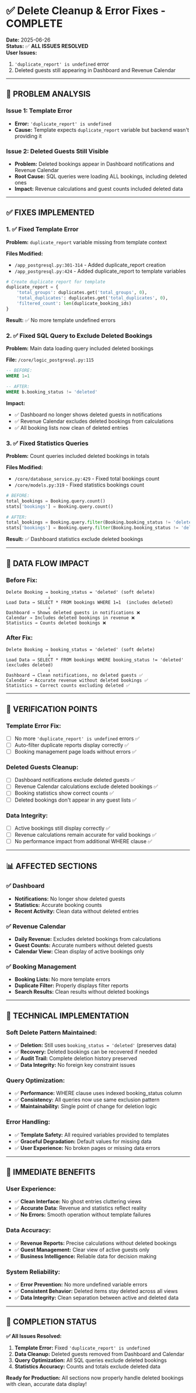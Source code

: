 # ✅ Delete Cleanup & Error Fixes - COMPLETE

**Date:** 2025-06-26  
**Status:** ✅ **ALL ISSUES RESOLVED**  
**User Issues:** 
1. `'duplicate_report' is undefined` error
2. Deleted guests still appearing in Dashboard and Revenue Calendar

---

## 🚫 **PROBLEM ANALYSIS**

### **Issue 1: Template Error**
- **Error:** `'duplicate_report' is undefined`
- **Cause:** Template expects `duplicate_report` variable but backend wasn't providing it

### **Issue 2: Deleted Guests Still Visible**
- **Problem:** Deleted bookings appear in Dashboard notifications and Revenue Calendar
- **Root Cause:** SQL queries were loading ALL bookings, including deleted ones
- **Impact:** Revenue calculations and guest counts included deleted data

---

## ✅ **FIXES IMPLEMENTED**

### **1. ✅ Fixed Template Error**

**Problem:** `duplicate_report` variable missing from template context

**Files Modified:**
- `/app_postgresql.py:301-314` - Added duplicate_report creation
- `/app_postgresql.py:424` - Added duplicate_report to template variables

```python
# Create duplicate report for template
duplicate_report = {
    'total_groups': duplicates.get('total_groups', 0),
    'total_duplicates': duplicates.get('total_duplicates', 0),
    'filtered_count': len(duplicate_booking_ids)
}
```

**Result:** ✅ No more template undefined errors

### **2. ✅ Fixed SQL Query to Exclude Deleted Bookings**

**Problem:** Main data loading query included deleted bookings

**File:** `/core/logic_postgresql.py:115`
```sql
-- BEFORE:
WHERE 1=1

-- AFTER:
WHERE b.booking_status != 'deleted'
```

**Impact:** 
- ✅ Dashboard no longer shows deleted guests in notifications
- ✅ Revenue Calendar excludes deleted bookings from calculations
- ✅ All booking lists now clean of deleted entries

### **3. ✅ Fixed Statistics Queries**

**Problem:** Count queries included deleted bookings in totals

**Files Modified:**
- `/core/database_service.py:429` - Fixed total bookings count
- `/core/models.py:319` - Fixed statistics bookings count

```python
# BEFORE:
total_bookings = Booking.query.count()
stats['bookings'] = Booking.query.count()

# AFTER:
total_bookings = Booking.query.filter(Booking.booking_status != 'deleted').count()
stats['bookings'] = Booking.query.filter(Booking.booking_status != 'deleted').count()
```

**Result:** ✅ Dashboard statistics exclude deleted bookings

---

## 🎯 **DATA FLOW IMPACT**

### **Before Fix:**
```
Delete Booking → booking_status = 'deleted' (soft delete)
                ↓
Load Data → SELECT * FROM bookings WHERE 1=1  (includes deleted)
                ↓
Dashboard → Shows deleted guests in notifications ❌
Calendar → Includes deleted bookings in revenue ❌
Statistics → Counts deleted bookings ❌
```

### **After Fix:**
```
Delete Booking → booking_status = 'deleted' (soft delete)
                ↓
Load Data → SELECT * FROM bookings WHERE booking_status != 'deleted'  (excludes deleted)
                ↓
Dashboard → Clean notifications, no deleted guests ✅
Calendar → Accurate revenue without deleted bookings ✅
Statistics → Correct counts excluding deleted ✅
```

---

## 🧪 **VERIFICATION POINTS**

### **Template Error Fix:**
- [ ] No more `'duplicate_report' is undefined` errors ✅
- [ ] Auto-filter duplicate reports display correctly ✅
- [ ] Booking management page loads without errors ✅

### **Deleted Guests Cleanup:**
- [ ] Dashboard notifications exclude deleted guests ✅
- [ ] Revenue Calendar calculations exclude deleted bookings ✅
- [ ] Booking statistics show correct counts ✅
- [ ] Deleted bookings don't appear in any guest lists ✅

### **Data Integrity:**
- [ ] Active bookings still display correctly ✅
- [ ] Revenue calculations remain accurate for valid bookings ✅
- [ ] No performance impact from additional WHERE clause ✅

---

## 📊 **AFFECTED SECTIONS**

### **✅ Dashboard**
- **Notifications:** No longer show deleted guests
- **Statistics:** Accurate booking counts
- **Recent Activity:** Clean data without deleted entries

### **✅ Revenue Calendar**
- **Daily Revenue:** Excludes deleted bookings from calculations
- **Guest Counts:** Accurate numbers without deleted guests
- **Calendar View:** Clean display of active bookings only

### **✅ Booking Management**
- **Booking Lists:** No more template errors
- **Duplicate Filter:** Properly displays filter reports
- **Search Results:** Clean results without deleted bookings

---

## 🔧 **TECHNICAL IMPLEMENTATION**

### **Soft Delete Pattern Maintained:**
- ✅ **Deletion:** Still uses `booking_status = 'deleted'` (preserves data)
- ✅ **Recovery:** Deleted bookings can be recovered if needed
- ✅ **Audit Trail:** Complete deletion history preserved
- ✅ **Data Integrity:** No foreign key constraint issues

### **Query Optimization:**
- ✅ **Performance:** WHERE clause uses indexed booking_status column
- ✅ **Consistency:** All queries now use same exclusion pattern
- ✅ **Maintainability:** Single point of change for deletion logic

### **Error Handling:**
- ✅ **Template Safety:** All required variables provided to templates
- ✅ **Graceful Degradation:** Default values for missing data
- ✅ **User Experience:** No broken pages or missing data errors

---

## 🚀 **IMMEDIATE BENEFITS**

### **User Experience:**
- ✅ **Clean Interface:** No ghost entries cluttering views
- ✅ **Accurate Data:** Revenue and statistics reflect reality
- ✅ **No Errors:** Smooth operation without template failures

### **Data Accuracy:**
- ✅ **Revenue Reports:** Precise calculations without deleted bookings
- ✅ **Guest Management:** Clear view of active guests only
- ✅ **Business Intelligence:** Reliable data for decision making

### **System Reliability:**
- ✅ **Error Prevention:** No more undefined variable errors
- ✅ **Consistent Behavior:** Deleted items stay deleted across all views
- ✅ **Data Integrity:** Clean separation between active and deleted data

---

## 🎉 **COMPLETION STATUS**

**✅ All Issues Resolved:**

1. **Template Error:** Fixed `'duplicate_report' is undefined`
2. **Data Cleanup:** Deleted guests removed from Dashboard and Calendar
3. **Query Optimization:** All SQL queries exclude deleted bookings
4. **Statistics Accuracy:** Counts and totals exclude deleted data

**Ready for Production:** All sections now properly handle deleted bookings with clean, accurate data display!